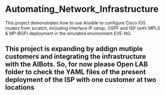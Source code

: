 # Automating_Network_Infrastructure
This project demonstrates how to use Ansible to configure Cisco IOS routers from scratch, including interface IP setup, OSPF and ISP (with MPLS & MP-BGP) deployment in the emulated environment EVE-NG.

## This project is expanding by addign mutiple customers and integrating the infrastructure with the AIBots. So, for now please Open LAB folder to check the YAML files of the present deployment of the ISP with one customer at two locations
